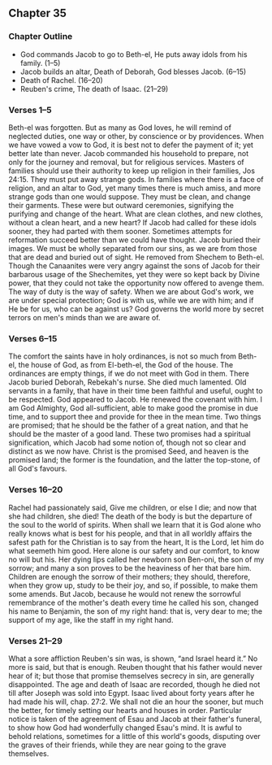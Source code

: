 ## Chapter 35

### Chapter Outline

- God commands Jacob to go to Beth-el, He puts away idols from his family. (1–5)
- Jacob builds an altar, Death of Deborah, God blesses Jacob. (6–15)
- Death of Rachel. (16–20)
- Reuben's crime, The death of Isaac. (21–29)

### Verses 1–5

Beth-el was forgotten. But as many as God loves, he will remind of neglected duties, one way or other, by conscience or by providences. When we have vowed a vow to God, it is best not to defer the payment of it; yet better late than never. Jacob commanded his household to prepare, not only for the journey and removal, but for religious services. Masters of families should use their authority to keep up religion in their families, Jos 24:15. They must put away strange gods. In families where there is a face of religion, and an altar to God, yet many times there is much amiss, and more strange gods than one would suppose. They must be clean, and change their garments. These were but outward ceremonies, signifying the purifying and change of the heart. What are clean clothes, and new clothes, without a clean heart, and a new heart? If Jacob had called for these idols sooner, they had parted with them sooner. Sometimes attempts for reformation succeed better than we could have thought. Jacob buried their images. We must be wholly separated from our sins, as we are from those that are dead and buried out of sight. He removed from Shechem to Beth-el. Though the Canaanites were very angry against the sons of Jacob for their barbarous usage of the Shechemites, yet they were so kept back by Divine power, that they could not take the opportunity now offered to avenge them. The way of duty is the way of safety. When we are about God's work, we are under special protection; God is with us, while we are with him; and if He be for us, who can be against us? God governs the world more by secret terrors on men's minds than we are aware of.

### Verses 6–15

The comfort the saints have in holy ordinances, is not so much from Beth-el, the house of God, as from El-beth-el, the God of the house. The ordinances are empty things, if we do not meet with God in them. There Jacob buried Deborah, Rebekah's nurse. She died much lamented. Old servants in a family, that have in their time been faithful and useful, ought to be respected. God appeared to Jacob. He renewed the covenant with him. I am God Almighty, God all-sufficient, able to make good the promise in due time, and to support thee and provide for thee in the mean time. Two things are promised; that he should be the father of a great nation, and that he should be the master of a good land. These two promises had a spiritual signification, which Jacob had some notion of, though not so clear and distinct as we now have. Christ is the promised Seed, and heaven is the promised land; the former is the foundation, and the latter the top-stone, of all God's favours.

### Verses 16–20

Rachel had passionately said, Give me children, or else I die; and now that she had children, she died! The death of the body is but the departure of the soul to the world of spirits. When shall we learn that it is God alone who really knows what is best for his people, and that in all worldly affairs the safest path for the Christian is to say from the heart, It is the Lord, let him do what seemeth him good. Here alone is our safety and our comfort, to know no will but his. Her dying lips called her newborn son Ben-oni, the son of my sorrow; and many a son proves to be the heaviness of her that bare him. Children are enough the sorrow of their mothers; they should, therefore, when they grow up, study to be their joy, and so, if possible, to make them some amends. But Jacob, because he would not renew the sorrowful remembrance of the mother's death every time he called his son, changed his name to Benjamin, the son of my right hand: that is, very dear to me; the support of my age, like the staff in my right hand.

### Verses 21–29

What a sore affliction Reuben's sin was, is shown, “and Israel heard it.” No more is said, but that is enough. Reuben thought that his father would never hear of it; but those that promise themselves secrecy in sin, are generally disappointed. The age and death of Isaac are recorded, though he died not till after Joseph was sold into Egypt. Isaac lived about forty years after he had made his will, chap. 27:2. We shall not die an hour the sooner, but much the better, for timely setting our hearts and houses in order. Particular notice is taken of the agreement of Esau and Jacob at their father's funeral, to show how God had wonderfully changed Esau's mind. It is awful to behold relations, sometimes for a little of this world's goods, disputing over the graves of their friends, while they are near going to the grave themselves.

